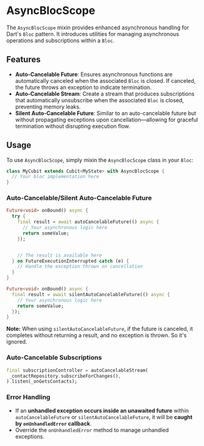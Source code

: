 # AsyncBlocScope

The `AsyncBlocScope` mixin provides enhanced asynchronous handling for Dart's `Bloc` pattern.
It introduces utilities for managing asynchronous operations and subscriptions within a `Bloc`.

## Features

- **Auto-Cancelable Future**: Ensures asynchronous functions are automatically canceled when the associated `Bloc` is closed. If canceled, the future throws an exception to indicate termination.
- **Auto-Cancelable Stream**: Create a stream that produces subscriptions that automatically unsubscribe when the associated `Bloc` is closed, preventing memory leaks.
- **Silent Auto-Cancelable Future**: Similar to an auto-cancelable future but without propagating exceptions upon cancellation—allowing for graceful termination without disrupting execution flow.

## Usage

To use `AsyncBlocScope`, simply mixin the `AsyncBlocScope` class in your `Bloc`:

```dart
class MyCubit extends Cubit<MyState> with AsyncBlocScope {
  // Your bloc implementation here
}
```

### Auto-Cancelable/Silent Auto-Cancelable Future

```dart
Future<void> onBound() async {
  try {
    final result = await autoCancelableFuture(() async {
      // Your asynchronous logic here
      return someValue;
    });


    // The result is available here
  } on FutureExecutionInterrupted catch (e) {
    // Handle the exception thrown on cancellation
  }
}

Future<void> onBound() async {
  final result = await silentAutoCancelableFuture(() async {
    // Your asynchronous logic here
    return someValue;
  });
}
```

**Note:** When using `silentAutoCancelableFuture`, if the future is canceled, it completes without returning a result, and no exception is thrown. So it's ignored.

### Auto-Cancelable Subscriptions

```dart
final subscriptionController = autoCancelableStream(
 _contactRepository.subscribeForChanges(),
).listen(_onGetsContacts);
```

### Error Handling

- If an **unhandled exception occurs inside an unawaited future** within `autoCancelableFuture` or `silentAutoCancelableFuture`, it will be **caught by `onUnhandledError` callback**.
- Override the `onUnhandledError` method to manage unhandled exceptions.

